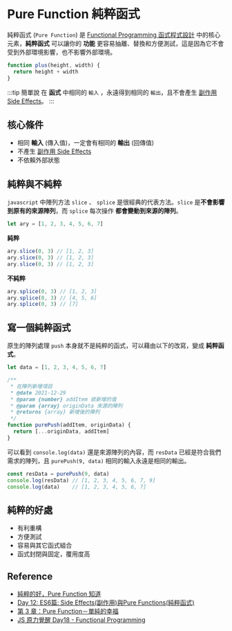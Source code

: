 # Pure Function 純粹函式

[副作用 Side Effects]:/Javascript/side-effects

純粹函式 (`Pure Function`) 是 [Functional Programming 函式程式設計](/Javascript/functional-programming) 中的核心元素，**純粹函式** 可以讓你的 **功能** 更容易抽離、替換和方便測試，這是因為它不會受到外部環境影響，也不影響外部環境。
```js
function plus(height, width) {
  return height + width
}
```
:::tip 簡單說
在 **函式** 中相同的 `輸入` ，永遠得到相同的 `輸出`，且不會產生 [副作用 Side Effects]。
:::
## 核心條件
- 相同 **輸入** (傳入值)，一定會有相同的 **輸出** (回傳值)
- 不產生 [副作用 Side Effects]
- 不依賴外部狀態

## 純粹與不純粹

`javascript` 中陣列方法 `slice` 、 `splice` 是很經典的代表方法。`slice` 是**不會影響到原有的來源陣列**，而  `splice` 每次操作 **都會變動到來源的陣列**。

```js
let ary = [1, 2, 3, 4, 5, 6, 7]
```
**純粹** 
```js
ary.slice(0, 3) // [1, 2, 3]
ary.slice(0, 3) // [1, 2, 3]
ary.slice(0, 3) // [1, 2, 3]
```

**不純粹**
```js
ary.splice(0, 3) // [1, 2, 3]
ary.splice(0, 3) // [4, 5, 6]
ary.splice(0, 3) // [7]
```

## 寫一個純粹函式
原生的陣列處理 `push` 本身就不是純粹的函式，可以藉由以下的改寫，變成 **純粹函式**。

```js {10-12}
let data = [1, 2, 3, 4, 5, 6, 7]

/**
 * 在陣列新增項目
 * @date 2021-12-29
 * @param {number} addItem 欲新增的值
 * @param {array} originData 來源的陣列
 * @returns {array} 新增後的陣列
 */
function purePush(addItem, originData) {
  return [...originData, addItem]
}
```
可以看到 `console.log(data)` 還是來源陣列的內容，而 `resData` 已經是符合我們需求的陣列，且 `purePush(9, data)` 相同的輸入永遠是相同的輸出。
```js
const resData = purePush(9, data)
console.log(resData) // [1, 2, 3, 4, 5, 6, 7, 9]
console.log(data)    // [1, 2, 3, 4, 5, 6, 7]
```

## 純粹的好處
- 有利重構
- 方便測試
- 容易與其它函式組合
- 函式封閉與固定，覆用度高


## Reference
- [純粹的好，Pure Function 知道
](https://medium.com/frochu/%E7%B4%94%E7%B2%B9%E7%9A%84%E5%A5%BD-pure-function-%E7%9F%A5%E9%81%93-574d5c0d7819)
- [Day 12: ES6篇: Side Effects(副作用)與Pure Functions(純粹函式)](https://ithelp.ithome.com.tw/articles/10185780)
- [第 3 章：Pure Function－單純的幸福](https://jigsawye.gitbooks.io/mostly-adequate-guide/content/ch3.html)
- [JS 原力覺醒 Day18 - Functional Programming](https://ithelp.ithome.com.tw/articles/10224130)